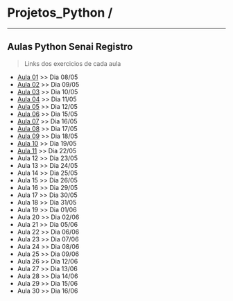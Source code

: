 # Projetos_Python / 
---
## Aulas Python Senai Registro

> Links dos exercicios de cada aula


* [Aula 01](https://gist.github.com/dieguesmosken/31ae50b4b28a99ee96176b587959a3ff) >> Dia 08/05
* [Aula 02](https://gist.github.com/dieguesmosken/0ec9f853a3396c12071008521c6f0d1f) >> Dia 09/05
* [Aula 03](https://gist.github.com/dieguesmosken/4aeea87494a9d6717a717bc3cb88bbf5) >> Dia 10/05
* [Aula 04](https://gist.github.com/dieguesmosken/8038df84d4ca8bdc9a12682b6f0d8e03) >> Dia 11/05
* [Aula 05](https://gist.github.com/dieguesmosken/e20a286edfda8ce57a76004098b43e60) >> Dia 12/05
* [Aula 06](https://gist.github.com/dieguesmosken/4c9cb528a580d5299f338728e322b30f) >> Dia 15/05
* [Aula 07](https://gist.github.com/dieguesmosken/eb8a1c01846a77df5ceef5e3afc43c2d) >> Dia 16/05
* [Aula 08](https://gist.github.com/dieguesmosken/0beb682f4d5faca3b63c87d3fa1165f2) >> Dia 17/05
* [Aula 09](https://gist.github.com/dieguesmosken/ceace13fe0c809c905be25ad500469c7) >> Dia 18/05
* [Aula 10](https://gist.github.com/dieguesmosken/0e6c20054e1c0311bf7ae260f1cc80f1) >> Dia 19/05
* [Aula 11](https://gist.github.com/dieguesmosken/7fb40376a4f8305c124dd5f808baf759) >> Dia 22/05
* Aula 12 >> Dia 23/05
* Aula 13 >> Dia 24/05
* Aula 14 >> Dia 25/05
* Aula 15 >> Dia 26/05
* Aula 16 >> Dia 29/05
* Aula 17 >> Dia 30/05
* Aula 18 >> Dia 31/05
* Aula 19 >> Dia 01/06
* Aula 20 >> Dia 02/06
* Aula 21 >> Dia 05/06 
* Aula 22 >> Dia 06/06
* Aula 23 >> Dia 07/06
* Aula 24 >> Dia 08/06
* Aula 25 >> Dia 09/06
* Aula 26 >> Dia 12/06
* Aula 27 >> Dia 13/06
* Aula 28 >> Dia 14/06
* Aula 29 >> Dia 15/06
* Aula 30 >> Dia 16/06

